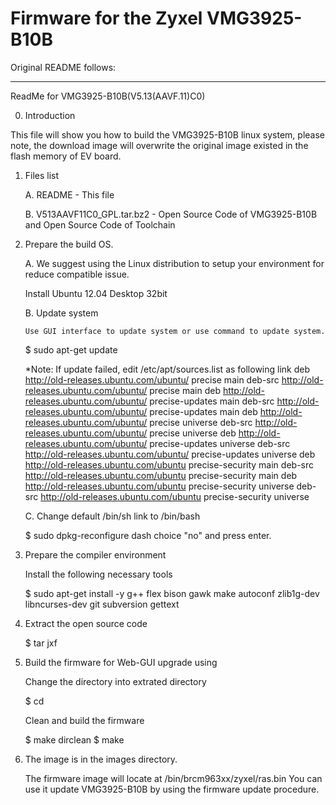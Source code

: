 # Firmware for the Zyxel VMG3925-B10B

Original README follows:

---

ReadMe for VMG3925-B10B(V5.13(AAVF.11)C0)


0. Introduction

  This file will show you how to build the VMG3925-B10B linux system,
  please note, the download image will overwrite the original image existed in the flash memory of EV board.


1. Files list

   A. README					- This file

   B. V513AAVF11C0_GPL.tar.bz2	- Open Source Code of VMG3925-B10B and Open Source Code of Toolchain


2. Prepare the build OS.

   A. We suggest using the Linux distribution to setup your environment for reduce compatible issue.

	Install Ubuntu 12.04 Desktop 32bit

   B. Update system

       Use GUI interface to update system or use command to update system.

	$ sudo apt-get update
	
   *Note: If update failed, edit /etc/apt/sources.list as following link
	deb http://old-releases.ubuntu.com/ubuntu/ precise main
	deb-src http://old-releases.ubuntu.com/ubuntu/ precise main
	deb http://old-releases.ubuntu.com/ubuntu/ precise-updates main
	deb-src http://old-releases.ubuntu.com/ubuntu/ precise-updates main
	deb http://old-releases.ubuntu.com/ubuntu/ precise universe
	deb-src http://old-releases.ubuntu.com/ubuntu/ precise universe
	deb http://old-releases.ubuntu.com/ubuntu/ precise-updates universe
	deb-src http://old-releases.ubuntu.com/ubuntu/ precise-updates universe
	deb http://old-releases.ubuntu.com/ubuntu precise-security main
	deb-src http://old-releases.ubuntu.com/ubuntu precise-security main
	deb http://old-releases.ubuntu.com/ubuntu precise-security universe
	deb-src http://old-releases.ubuntu.com/ubuntu precise-security universe


   C. Change default /bin/sh link to /bin/bash

	$ sudo dpkg-reconfigure dash
	choice "no" and press enter.


3. Prepare the compiler environment

   Install the following necessary tools 

	$ sudo apt-get install -y g++ flex bison gawk make autoconf zlib1g-dev libncurses-dev git subversion gettext


4. Extract the open source code

	$ tar jxf <FW Tarbal File>


5. Build the firmware for Web-GUI upgrade using

   Change the directory into extrated directory

	$ cd <extrated directory>

	
   Clean and build the firmware

	$ make dirclean
	$ make


6. The image is in the images directory.

    The firmware image will locate at <extrated directory>/bin/brcm963xx/zyxel/ras.bin
    You can use it update VMG3925-B10B by using the firmware update procedure.


